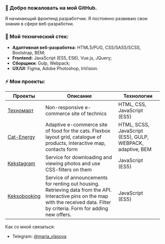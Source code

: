 ### 👋 Добро пожаловать на мой GitHub. 
Я начинающий фронтенд разработчик. Я постоянно развиваю свои знания в сфере веб-разработки.
### 🔭 Мой технический стек:
- **Адаптивная веб-разработка:** HTML5/PUG, CSS/SASS/SCSS, Bootstrap, BEM;
- **Frontend:** JavaScript (ES5, ES6), Vue.js, JQuery;
- **Сборщики:** Gulp, Webpack;
- **UX/UI:** Figma, Adobe Photoshop, InVision.
### ⚡ Мои проекты:

| Проекты       | Описание          | Технологии  |
| ------------- | ----------------- | ----------- |
| [Техномарт](https://github.com/aquamarya/871783-technomart-24) | Non-responsive e-commerce site of technics | HTML, CSS, JavaScript (ES5) |
| [Cat-Energy](https://github.com/aquamarya/871783-cat-energy-16) | Adaptive e-commerce site of food for the cats. Flexbox layout grid, catalogue of products, interactive map, contacts form | HTML, SCSS, JavaScript (ES5), GULP, WEBPACK, adaptive, BEM |
| [Kekstagram](https://github.com/aquamarya/871783-kekstagram-21) |	Service for downloading and viewing photos and use CSS-filters on them | JavaScript (ES5) |
| [Keksobooking](https://github.com/aquamarya/871783-keksobooking-19) |	Service of announcements for renting out housing. Retrieving data from the API. Interactive pins on the map with the received data. Filter by criteria. Form for adding new offers. | JavaScript (ES5) |

Как со мной связаться:<br>
 - Telegram: [@maria_vlasova](https://t.me/maria_vlasova)<br>

